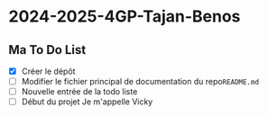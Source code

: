 # 2024-2025-4GP-Tajan-Benos

## Ma To Do List

- [x] Créer le dépôt
- [ ] Modifier le fichier principal de documentation du repo`README.md`
- [ ] Nouvelle entrée de la todo liste
- [ ] Début du projet
Je m'appelle Vicky
